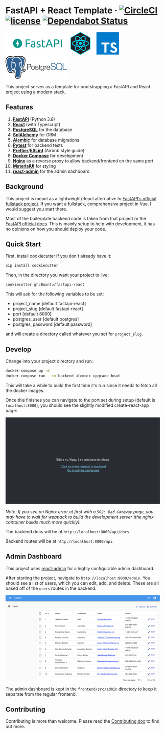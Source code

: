# FastAPI + React Template · [![CircleCI](https://circleci.com/gh/Buuntu/fastapi-react.svg?style=shield)](https://circleci.com/gh/Buuntu/fastapi-react) [![license](https://img.shields.io/github/license/peaceiris/actions-gh-pages.svg)](LICENSE) [![Dependabot Status](https://img.shields.io/badge/Dependabot-active-brightgreen.svg)](https://dependabot.com)

<img src="assets/fastapi-logo.png" alt="fastapi-logo" height="75" /> <img
src="assets/react-logo.png" alt="react-logo" height="75" /> &nbsp; &nbsp; <img
src="assets/typescript.png" alt="react-logo" height="75" /> &nbsp;&nbsp;&nbsp;
<img src="assets/postgres.png" alt="react-logo" height="75" />

This project serves as a template for bootstrapping a FastAPI and React project
using a modern stack.

## Features

1. **[FastAPI](https://fastapi.tiangolo.com/)** (Python 3.8)
2. **[React](https://reactjs.org/)** (with Typescript)
3. **[PostgreSQL](https://www.postgresql.org/)** for the database
4. **[SqlAlchemy](https://www.sqlalchemy.org/)** for ORM
5. **[Alembic](https://alembic.sqlalchemy.org/en/latest/)** for database
   migrations
6. **[Pytest](https://docs.pytest.org/en/latest/)** for backend tests
7. **[Prettier](https://prettier.io/)**/**[ESLint](https://eslint.org/)**
   (Airbnb style guide)
8. **[Docker Compose](https://docs.docker.com/compose/)** for development
9. **[Nginx](https://www.nginx.com/)** as a reverse proxy to allow
   backend/frontend on the same port
10. [**MaterialUI**](https://material-ui.com/) for styling
11. [**react-admin**](https://github.com/marmelab/react-admin) for the admin
    dashboard

## Background

This project is meant as a lightweight/React alternative to [FastAPI's official
fullstack project](https://github.com/tiangolo/full-stack-fastapi-postgresql).
If you want a fullstack, comprehensive project in Vue, I would suggest you start
there.

Most of the boilerplate backend code is taken from that project or the [FastAPI
official docs](https://fastapi.tiangolo.com/). This is mainly setup to help with
development, it has no opinions on how you should deploy your code.

## Quick Start

First, install cookiecutter if you don't already have it:

```bash
pip install cookiecutter
```

Then, in the directory you want your project to live:

```bash
cookiecutter gh:Buuntu/fastapi-react
```

This will ask for the following variables to be set:

- project_name [default fastapi-react]
- project_slug [default fastapi-react]
- port [default 8000]
- postgres_user [default postgres]
- postgres_password [default password]

and will create a directory called whatever you set for `project_slug`.

## Develop

Change into your project directory and run:

```bash
docker-compose up -d
docker-compose run --rm backend alembic upgrade head
```

This will take a while to build the first time it's run since it needs to fetch
all the docker images.

Once this finishes you can navigate to the port set during setup (default is
`localhost:8000`), you should see the slightly modified create-react-app page:

![default create-react-app](assets/create-react-app.png)

*Note: If you see an Nginx error at first with a `502: Bad Gateway` page, you
may  have to wait for webpack to build the development server (the nginx
container builds much more quickly).*

The backend docs will be at `http://localhost:8000/api/docs`.

Backend routes will be at `http://localhost:8000/api`.

## Admin Dashboard

This project uses [react-admin](https://marmelab.com/react-admin/) for a highly
configurable admin dashboard.

After starting the project, navigate to `http://localhost:8000/admin`.  You
should see a list of users, which you can edit, add, and delete. These are all
based off of the `users` routes in the backend.

![React Admin Dashboard](assets/admin-dashboard.png)

The admin dashboard is kept in the `frontend/src/admin` directory to keep it
separate from the regular frontend.

## Contributing

Contributing is more than welcome.  Please read the [Contributing
doc](CONTRIBUTING.md) to find out more.
